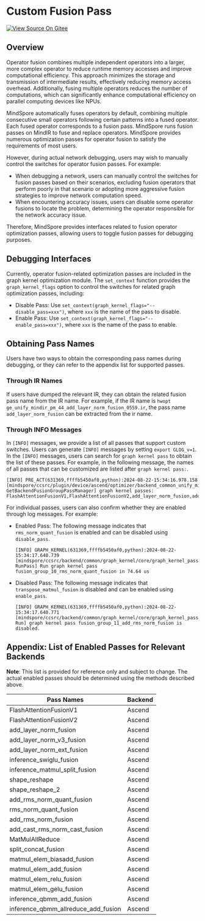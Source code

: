 # Custom Fusion Pass

[![View Source On Gitee](https://mindspore-website.obs.cn-north-4.myhuaweicloud.com/website-images/r2.4.0/resource/_static/logo_source_en.svg)](https://gitee.com/mindspore/docs/blob/r2.4.0/docs/mindspore/source_en/model_train/custom_program/fusion_pass.md)

## Overview

Operator fusion combines multiple independent operators into a larger, more complex operator to reduce runtime memory accesses and improve computational efficiency. This approach minimizes the storage and transmission of intermediate results, effectively reducing memory access overhead. Additionally, fusing multiple operators reduces the number of computations, which can significantly enhance computational efficiency on parallel computing devices like NPUs.

MindSpore automatically fuses operators by default, combining multiple consecutive small operators following certain patterns into a fused operator. Each fused operator corresponds to a fusion pass. MindSpore runs fusion passes on MindIR to fuse and replace operators. MindSpore provides numerous optimization passes for operator fusion to satisfy the requirements of most users.

However, during actual network debugging, users may wish to manually control the switches for operator fusion passes. For example:

- When debugging a network, users can manually control the switches for fusion passes based on their scenarios, excluding fusion operators that perform poorly in that scenario or adopting more aggressive fusion strategies to improve network computation speed.
- When encountering accuracy issues, users can disable some operator fusions to locate the problem, determining the operator responsible for the network accuracy issue.

Therefore, MindSpore provides interfaces related to fusion operator optimization passes, allowing users to toggle fusion passes for debugging purposes.

## Debugging Interfaces

Currently, operator fusion-related optimization passes are included in the graph kernel optimization module. The `set_context` function provides the `graph_kernel_flags` option to control the switches for related graph optimization passes, including:

- Disable Pass: Use `set_context(graph_kernel_flags="--disable_pass=xxx")`, where `xxx` is the name of the pass to disable.
- Enable Pass: Use `set_context(graph_kernel_flags="--enable_pass=xxx")`, where `xxx` is the name of the pass to enable.

## Obtaining Pass Names

Users have two ways to obtain the corresponding pass names during debugging, or they can refer to the appendix list for supported passes.

### Through IR Names

If users have dumped the relevant IR, they can obtain the related fusion pass name from the IR name. For example, if the IR name is `hwopt ge_unify_mindir_pm_44_add_layer_norm_fusion_0559.ir`, the pass name `add_layer_norm_fusion` can be extracted from the ir name.

### Through INFO Messages

In `[INFO]` messages, we provide a list of all passes that support custom switches. Users can generate `[INFO]` messages by setting `export GLOG_v=1`. In the `[INFO]` messages, users can search for `graph kernel pass` to obtain the list of these passes. For example, in the following message, the names of all passes that can be customized are listed after `graph kernel pass:`.

```shell
[INFO] PRE_ACT(631369,ffffb5450af0,python):2024-08-22-15:34:16.978.158 [mindspore/ccsrc/plugin/device/ascend/optimizer/backend_common_unify_mindir.cc:191] GetBackendFusionGroupPassManager] graph kernel passes: FlashAttentionFusionV1,FlashAttentionFusionV2,add_layer_norm_fusion,add_layer_norm_v3_fusion,add_layer_norm_ext_fusion,inference_swiglu_fusion,inference_matmul_split_fusion,shape_reshape,shape_reshape_2,add_rms_norm_quant_fusion,rms_norm_quant_fusion,add_rms_norm_fusion,add_cast_rms_norm_cast_fusion,MatMulAllReduce,split_concat_fusion,matmul_elem_biasadd_fusion,matmul_elem_add_fusion,matmul_elem_relu_fusion,matmul_elem_gelu_fusion,inference_qbmm_add_fusion,inference_qbmm_allreduce_add_fusion.
```

For individual passes, users can also confirm whether they are enabled through log messages. For example:

- Enabled Pass: The following message indicates that `rms_norm_quant_fusion` is enabled and can be disabled using `disable_pass`.

    ```shell
    [INFO] GRAPH_KERNEL(631369,ffffb5450af0,python):2024-08-22-15:34:17.640.739 [mindspore/ccsrc/backend/common/graph_kernel/core/graph_kernel_pass_manager.cc:84] RunPass] Run graph kernel pass fusion_group_10_rms_norm_quant_fusion in 74.64 us
    ```

- Disabled Pass: The following message indicates that `transpose_matmul_fusion` is disabled and can be enabled using `enable_pass`.

    ```shell
    [INFO] GRAPH_KERNEL(631369,ffffb5450af0,python):2024-08-22-15:34:17.640.771 [mindspore/ccsrc/backend/common/graph_kernel/core/graph_kernel_pass_manager.cc:73] Run] graph kernel pass fusion_group_11_add_rms_norm_fusion is disabled.
    ```

## Appendix: List of Enabled Passes for Relevant Backends

**Note**: This list is provided for reference only and subject to change. The actual enabled passes should be determined using the methods described above.

| Pass Names                          | Backend  |
|-------------------------------------|----------|
| FlashAttentionFusionV1              | Ascend   |
| FlashAttentionFusionV2              | Ascend   |
| add_layer_norm_fusion               | Ascend   |
| add_layer_norm_v3_fusion            | Ascend   |
| add_layer_norm_ext_fusion           | Ascend   |
| inference_swiglu_fusion             | Ascend   |
| inference_matmul_split_fusion       | Ascend   |
| shape_reshape                       | Ascend   |
| shape_reshape_2                     | Ascend   |
| add_rms_norm_quant_fusion           | Ascend   |
| rms_norm_quant_fusion               | Ascend   |
| add_rms_norm_fusion                 | Ascend   |
| add_cast_rms_norm_cast_fusion       | Ascend   |
| MatMulAllReduce                     | Ascend   |
| split_concat_fusion                 | Ascend   |
| matmul_elem_biasadd_fusion          | Ascend   |
| matmul_elem_add_fusion              | Ascend   |
| matmul_elem_relu_fusion             | Ascend   |
| matmul_elem_gelu_fusion             | Ascend   |
| inference_qbmm_add_fusion           | Ascend   |
| inference_qbmm_allreduce_add_fusion | Ascend   |
